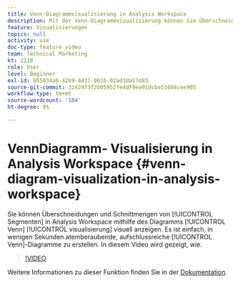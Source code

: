 ```yaml
---
title: Venn-Diagrammvisualisierung in Analysis Workspace
description: Mit der Venn-Diagrammvisualisierung können Sie Überschneidungen und Schnittmengen von Segmenten in Analysis Workspace visuell anzeigen. Es ist einfach, in wenigen Sekunden beeindruckende, aufschlussreiche Venn-Diagramme zu erstellen. In diesem Video wird gezeigt, wie.
feature: Visualisierungen
topics: null
activity: use
doc-type: feature video
team: Technical Marketing
kt: 2118
role: User
level: Beginner
exl-id: 655034a6-42b9-4437-961b-02ad3da57d83
source-git-commit: 32424f3f2b05952fe4df9ea91dcbe51684cee905
workflow-type: tm+mt
source-wordcount: '104'
ht-degree: 9%

---
```


#  VennDiagramm-  Visualisierung in Analysis Workspace {#venn-diagram-visualization-in-analysis-workspace}

Sie können Überschneidungen und Schnittmengen von [!UICONTROL Segmenten] in Analysis Workspace mithilfe des Diagramms [!UICONTROL Venn] [!UICONTROL visualisierung] visuell anzeigen. Es ist einfach, in wenigen Sekunden atemberaubende, aufschlussreiche [!UICONTROL Venn]-Diagramme zu erstellen. In diesem Video wird gezeigt, wie.

>[!VIDEO](https://video.tv.adobe.com/v/23987/?quality=12)

Weitere Informationen zu dieser Funktion finden Sie in der [Dokumentation](https://marketing.adobe.com/resources/help/de_DE/analytics/analysis-workspace/venn.html).
